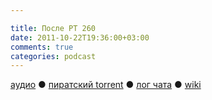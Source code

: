 ```yaml
---

title: После РТ 260
date: 2011-10-22T19:36:00+03:00
comments: true
categories: podcast
---
```

[аудио](http://cdn.radio-t.com/rt260post.mp3) ● [пиратский torrent](http://pirates.radio-t.com/torrents/rt260post.mp3.torrent) ● [лог чата](http://chat.radio-t.com/logs/radio-t-260.html) ● [wiki](http://wiki.radio-t.com/%D0%9F%D0%BE%D1%81%D0%BB%D0%B5_%D0%A0%D0%A2_260)<audio src="http://cdn.radio-t.com/rt260post.mp3" preload="none">
